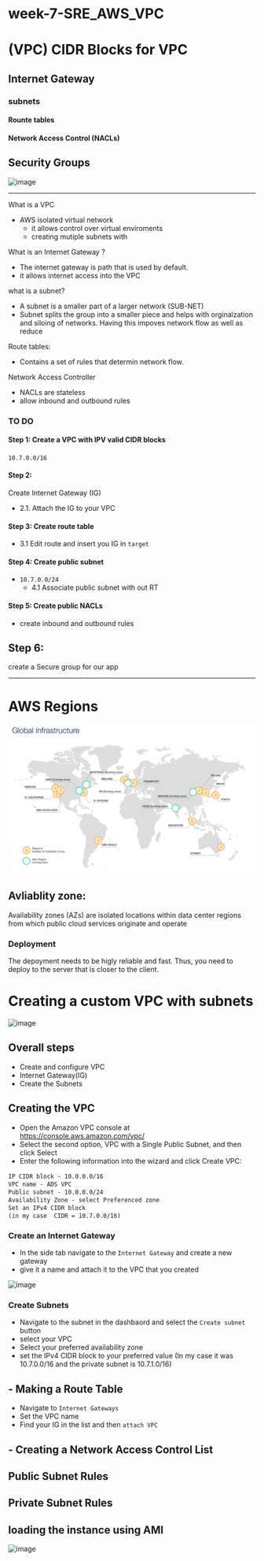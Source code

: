 # week-7-SRE_AWS_VPC 
# (VPC) CIDR Blocks for VPC
## Internet Gateway 
### subnets 
#### Rounte tables 
#### Network Access Control (NACLs)
## Security Groups 


![image](https://user-images.githubusercontent.com/17476059/132219539-c66623d9-c7d5-4ad9-90ff-594b3f01fcf8.png)

___
What is a VPC 
- AWS isolated virtual network 
    - it allows control over virtual enviroments 
    - creating mutiple subnets with 

What is an Internet Gateway ?
- The internet gateway is path that is used by default.
- it allows internet access into the VPC 

what is a subnet?
- A subnet is a smaller part of a larger network (SUB-NET)
- Subnet splits the group into a smaller piece and helps with orginalzation and siloing of networks. Having this impoves network flow as well as reduce 

Route tables:
- Contains a set of rules that determin network flow. 

Network Access Controller
- NACLs are stateless 
- allow inbound and outbound rules 


### TO DO
#### Step 1: Create a VPC with IPV valid CIDR blocks 
`10.7.0.0/16`

#### Step 2: 
Create Internet Gateway (IG)   
- 2.1. Attach the IG to your VPC

#### Step 3: Create route table 
 - 3.1 Edit route and insert you IG in `target`

#### Step 4: Create public subnet 
- `10.7.0.0/24`
    - 4.1 Associate public subnet with out RT 
#### Step 5: Create public NACLs 
- create inbound and outbound rules 
## Step 6:
create a Secure group  for our app

___

# AWS Regions 

![alt text](Images\screen-shot-2016-03-20-at-3-06-22-pm.png)


## Avliablity zone:
Availability zones (AZs) are isolated locations within data center regions from which public cloud services originate and operate

### Deployment 

The depoyment needs to be higly reliable and fast. Thus, you need to deploy to the server that is closer to the  client. 



# Creating a custom VPC with subnets
![image](https://i.ytimg.com/vi/gUesnoDzNr4/maxresdefault.jpg)

## Overall steps
- Create and configure VPC
- Internet Gateway(IG)
- Create the Subnets

## Creating the VPC
 - Open the Amazon VPC console at https://console.aws.amazon.com/vpc/
 - Select the second option, VPC with a Single Public Subnet, and then click Select
 - Enter the following information into the wizard and click Create VPC:
```
IP CIDR block - 10.0.0.0/16
VPC name - ADS VPC
Public subnet - 10.0.0.0/24
Availability Zone - select Preferenced zone
Set an IPv4 CIDR block
(in my case  CIDR = 10.7.0.0/16)

```

### Create an Internet Gateway
 - In the side tab navigate to the `Internet Gateway`  and create a new gateway
 - give it a name and attach it to the VPC that you created 


![image](https://docs.axway.com/bundle/SecureTransport_54_on_AWS_InstallationGuide_allOS_en_HTML5/page/Content/Resources/Images/AWS/ig-attached.PNG)

### Create Subnets
- Navigate to the subnet in the dashbaord and select the `Create subnet` button 
- select your VPC 
- Select your preferred availability zone
- set the IPv4 CIDR block to your preferred value
(In my case it was 10.7.0.0/16 and the private subnet is 10.7.1.0/16)  


## - Making a  Route Table 
- Navigate to `Internet Gateways `
- Set the VPC name 
- Find your IG in the list and then  `attach VPC`
## - Creating a Network Access Control List


## Public Subnet Rules



## Private Subnet Rules



## loading the instance using AMI

![image](https://d1jnx9ba8s6j9r.cloudfront.net/blog/wp-content/uploads/2019/07/009-AMIPermissions-590x159.png)
